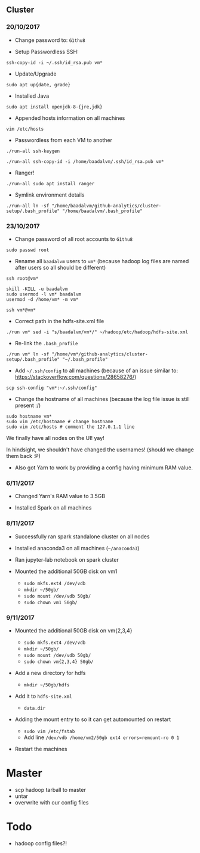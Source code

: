 
## Cluster

### 20/10/2017

* Change password to: `G1thu8`

* Setup Passwordless SSH:

`ssh-copy-id -i ~/.ssh/id_rsa.pub vm*`

* Update/Upgrade

`sudo apt up{date, grade}`

* Installed Java

`sudo apt install openjdk-8-{jre,jdk}`

* Appended hosts information on all machines

`vim /etc/hosts`

* Passwordless from each VM to another

`./run-all ssh-keygen`

`./run-all ssh-copy-id -i /home/baadalvm/.ssh/id_rsa.pub vm*`

* Ranger!

`./run-all sudo apt install ranger`

* Symlink environment details

`./run-all ln -sf "/home/baadalvm/github-analytics/cluster-setup/.bash_profile" "/home/baadalvm/.bash_profile"`

### 23/10/2017

* Change password of all root accounts to `G1thu8`

`sudo passwd root`

* Rename all `baadalvm` users to `vm*`
(because hadoop log files are named after users so all should be different)

```
ssh root@vm*

skill -KILL -u baadalvm
sudo usermod -l vm* baadalvm
usermod -d /home/vm* -m vm*

ssh vm*@vm*
```

* Correct path in the hdfs-site.xml file

`./run vm* sed -i "s/baadalvm/vm*/" ~/hadoop/etc/hadoop/hdfs-site.xml`

* Re-link the `.bash_profile`

`./run vm* ln -sf "/home/vm*/github-analytics/cluster-setup/.bash_profile" "~/.bash_profile"`

* Add `~/.ssh/config` to all machines
(because of an issue similar to: https://stackoverflow.com/questions/28658276/)

`scp ssh-config "vm*:~/.ssh/config"`

* Change the hostname of all machines
(because the log file issue is still present :/)

```
sudo hostname vm* 
sudo vim /etc/hostname # change hostname
sudo vim /etc/hosts # comment the 127.0.1.1 line
```

We finally have all nodes on the UI! yay!

In hindsight, we shouldn't have changed the usernames! (should we change them back :P)

* Also got Yarn to work by providing a config having minimum RAM value.

### 6/11/2017

* Changed Yarn's RAM value to 3.5GB 

* Installed Spark on all machines

### 8/11/2017

* Successfully ran spark standalone cluster on all nodes
* Installed anaconda3 on all machines (`~/anaconda3`)
* Ran jupyter-lab notebook on spark cluster

* Mounted the additional 50GB disk on vm1
    - `sudo mkfs.ext4 /dev/vdb`
    - `mkdir ~/50gb/`
    - `sudo mount /dev/vdb 50gb/`
    - `sudo chown vm1 50gb/`

### 9/11/2017

* Mounted the additional 50GB disk on vm{2,3,4}
    - `sudo mkfs.ext4 /dev/vdb`
    - `mkdir ~/50gb/`
    - `sudo mount /dev/vdb 50gb/`
    - `sudo chown vm{2,3,4} 50gb/`

* Add a new directory for hdfs
    - `mkdir ~/50gb/hdfs`

* Add it to `hdfs-site.xml`
    - `data.dir`

* Adding the mount entry to so it can get automounted on restart
    - `sudo vim /etc/fstab`
    - Add line `/dev/vdb /home/vm2/50gb ext4 errors=remount-ro 0 1`

* Restart the machines

# Master

* scp hadoop tarball to master
* untar
* overwrite with our config files

# Todo

* hadoop config files?!

